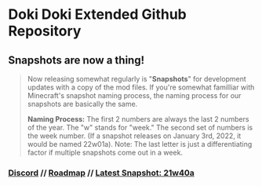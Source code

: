 # Doki Doki Extended Github Repository
## Snapshots are now a thing!
> Now releasing somewhat regularly is "**Snapshots**" for development updates with a copy of the mod files. If you're somewhat familliar with Minecraft's snapshot naming process, the naming process for our snapshots are basically the same.
> 
> **Naming Process:**
> The first 2 numbers are always the last 2 numbers of the year.
> The "w" stands for "week."
> The second set of numbers is the week number. (If a snapshot releases on January 3rd, 2022, it would be named 22w01a).
> Note: The last letter is just a differentiating factor if multiple snapshots come out in a week.
### [Discord](https://discord.gg/eMTNBhrWGG) // [Roadmap](https://doki-extended.notion.site/0eca9a10ef304293841c04cf554eb939?v=2789a2bffb194bd484e824164c509873) // [Latest Snapshot: 21w40a](https://github.com/keatonbuilder/dde/releases/tag/snap-21w40a)
